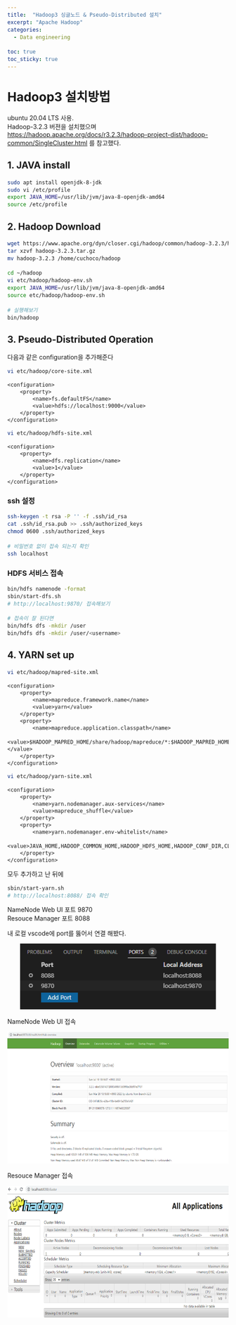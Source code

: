 ```yaml
---
title:  "Hadoop3 싱글노드 & Pseudo-Distributed 설치"
excerpt: "Apache Hadoop"
categories:
  - Data engineering

toc: true
toc_sticky: true
---
```


# Hadoop3 설치방법
ubuntu 20.04 LTS 사용.   
Hadoop-3.2.3 버젼을 설치했으며  
<https://hadoop.apache.org/docs/r3.2.3/hadoop-project-dist/hadoop-common/SingleCluster.html>
를 참고했다.

## 1. JAVA install
``` bash
sudo apt install openjdk-8-jdk
sudo vi /etc/profile
export JAVA_HOME=/usr/lib/jvm/java-8-openjdk-amd64
source /etc/profile
```

## 2. Hadoop Download
```bash
wget https://www.apache.org/dyn/closer.cgi/hadoop/common/hadoop-3.2.3/hadoop-3.2.3.tar.gz
tar xzvf hadoop-3.2.3.tar.gz
mv hadoop-3.2.3 /home/cuchoco/hadoop

cd ~/hadoop
vi etc/hadoop/hadoop-env.sh
export JAVA_HOME=/usr/lib/jvm/java-8-openjdk-amd64
source etc/hadoop/hadoop-env.sh

# 실행해보기
bin/hadoop  
```

## 3. Pseudo-Distributed Operation
다음과 같은 configuration을 추가해준다 

```bash
vi etc/hadoop/core-site.xml
```
```
<configuration>
    <property>
        <name>fs.defaultFS</name>
        <value>hdfs://localhost:9000</value>
    </property>
</configuration>
```
```bash
vi etc/hadoop/hdfs-site.xml
```
```
<configuration>
    <property>
        <name>dfs.replication</name>
        <value>1</value>
    </property>
</configuration>
```

### ssh 설정

```bash
ssh-keygen -t rsa -P '' -f .ssh/id_rsa
cat .ssh/id_rsa.pub >> .ssh/authorized_keys
chmod 0600 .ssh/authorized_keys

# 비밀번호 없이 접속 되는지 확인
ssh localhost
```

### HDFS 서비스 접속
```bash
bin/hdfs namenode -format
sbin/start-dfs.sh
# http://localhost:9870/ 접속해보기

# 접속이 잘 된다면
bin/hdfs dfs -mkdir /user
bin/hdfs dfs -mkdir /user/<username>
```

## 4. YARN set up
```bash
vi etc/hadoop/mapred-site.xml
```
```
<configuration>
    <property>
        <name>mapreduce.framework.name</name>
        <value>yarn</value>
    </property>
    <property>
        <name>mapreduce.application.classpath</name>
        <value>$HADOOP_MAPRED_HOME/share/hadoop/mapreduce/*:$HADOOP_MAPRED_HOME/share/hadoop/mapreduce/lib/*</value>
    </property>
</configuration>
```
```bash
vi etc/hadoop/yarn-site.xml
```
```
<configuration>
    <property>
        <name>yarn.nodemanager.aux-services</name>
        <value>mapreduce_shuffle</value>
    </property>
    <property>
        <name>yarn.nodemanager.env-whitelist</name>
        <value>JAVA_HOME,HADOOP_COMMON_HOME,HADOOP_HDFS_HOME,HADOOP_CONF_DIR,CLASSPATH_PREPEND_DISTCACHE,HADOOP_YARN_HOME,HADOOP_HOME,PATH,LANG,TZ,HADOOP_MAPRED_HOME</value>
    </property>
</configuration>
```
모두 추가하고 난 뒤에

```bash
sbin/start-yarn.sh
# http://localhost:8088/ 접속 확인
```
NameNode Web UI 포트 9870   
Resouce Manager 포트 8088

내 로컬 vscode에 port를 뚫어서 연결 해봤다.

<p align="center"><img src="/assets/images/hadoop/hadoop_ins1.png" height=150></p>

NameNode Web UI 접속

<p align="center"><img src="/assets/images/hadoop/hadoop_ins2.png" height=300></p>


Resouce Manager 접속

<p align="center"><img src="/assets/images/hadoop/hadoop_ins3.png" height=300></p>